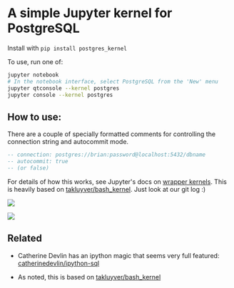 # A simple Jupyter kernel for PostgreSQL

Install with `pip install postgres_kernel`

To use, run one of:

```bash
jupyter notebook
# In the notebook interface, select PostgreSQL from the 'New' menu
jupyter qtconsole --kernel postgres
jupyter console --kernel postgres
```

## How to use:

There are a couple of specially formatted comments for controlling the connection string and autocommit mode.

```sql
-- connection: postgres://brian:password@localhost:5432/dbname
-- autocommit: true
-- (or false)
```

For details of how this works, see Jupyter's docs on [wrapper kernels](http://jupyter-client.readthedocs.io/en/latest/wrapperkernels.html).
This is heavily based on [takluyver/bash_kernel](https://github.com/takluyver/bash_kernel). Just look at our git log :)

![](images/console.png)

![](images/notebook.png)


Related
-------

- Catherine Devlin has an ipython magic that seems very full featured: [catherinedevlin/ipython-sql](https://github.com/catherinedevlin/ipython-sql)

- As noted, this is based on [takluyver/bash_kernel](https://github.com/takluyver/bash_kernel)
